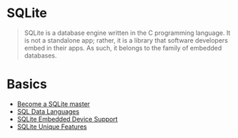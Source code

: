 # SQLite

> SQLite is a database engine written in the C programming language. It is not a standalone app; rather, it is a library that software developers embed in their apps. As such, it belongs to the family of embedded databases.


# Basics

- [Become a SQLite master](https://github.com/aw-junaid/Computer-Science/blob/main/Database%20Systems/SQLite/Programming/Become%20a%20SQLite%20master.md)
- [SQL Data Languages](https://github.com/aw-junaid/Computer-Science/blob/main/Database%20Systems/SQLite/Programming/SQL%20Data%20Languages.md)
- [SQLite Embedded Device Support](https://github.com/aw-junaid/Computer-Science/blob/main/Database%20Systems/SQLite/Programming/SQLite%20Embedded%20Device%20Support.md)
- [SQLite Unique Features](https://github.com/aw-junaid/Computer-Science/blob/main/Database%20Systems/SQLite/Programming/SQLite%20Unique%20Features.md)
